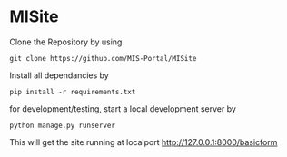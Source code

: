 # MISite

Clone the Repository by using

`git clone https://github.com/MIS-Portal/MISite`

Install all dependancies by

`pip install -r requirements.txt`

for development/testing, start a local development server by

`python manage.py runserver`

This will get the site running at localport http://127.0.0.1:8000/basicform
